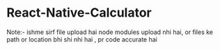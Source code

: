 # React-Native-Calculator


Note:- ishme sirf file upload hai node modules upload nhi hai, or files ke path or location bhi shi nhi hai , pr code accurate hai
